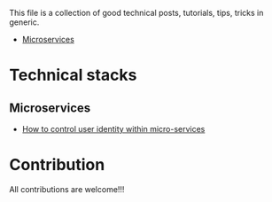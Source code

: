 This file is a collection of good technical posts, tutorials, tips, tricks in generic.

* [Microservices](#microservices)

# Technical stacks

## Microservices

* [How to control user identity within micro-services](https://nordicapis.com/how-to-control-user-identity-within-microservices/)

# Contribution

All contributions are welcome!!!
